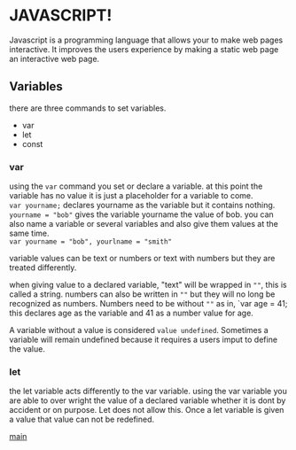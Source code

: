 # JAVASCRIPT!  
Javascript is a programming language that allows your to make web pages interactive.  It improves the users experience by making a static web page an interactive web page.

## Variables
there are three commands to set variables.  
* var  
* let  
* const  
### var  
  

using the `var` command you set or declare a variable.  at this point the variable has no value it is just a placeholder for a variable to come.  
`var yourname;` declares yourname as the variable but it contains nothing.  
`yourname = "bob"` gives the variable yourname the value of bob.  you can also name a variable or several variables and also give them values at the same time.  
`var yourname = "bob", yourlname = "smith"`  

variable values can be text or numbers or text with numbers but they are treated differently.  

when giving value to a declared variable, "text" will be wrapped in `""`, this is called a string.  numbers can also be written in `""` but they will no long be recognized as numbers. Numbers need to be without `""` as in,
`var age = 41;  this declares age as the variable and 41 as a number value for age.

A variable without a value is considered `value undefined`.  Sometimes a variable will remain undefined because it requires a users imput to define the value.

### let  

the let variable acts differently to the var variable.  using the var variable you are able to over wright the value of a declared variable whether it is dont by accident or on purpose.  Let does not allow this. Once a let variable is given a value that value can not be redefined.

[main](README.md)
